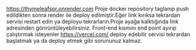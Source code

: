 https://thymeleafspr.onrender.com
Proje docker repository taglanıp push edildikten sonra render ile deploy edilmiştir.Eğer link kırıksa tekrardan servisi restart edin ya deployu tekrarların.Proje ayağa kalktığında link adresinden gönrüntüleyebilirsiniz.
Front-end kısmını end point ayırıp çalıştırmak isteyenler https://vercel.com/ deploy edebilir servisi tekrardan başlatmak ya da deploy etmek gibi sorununuz kalmaz.
